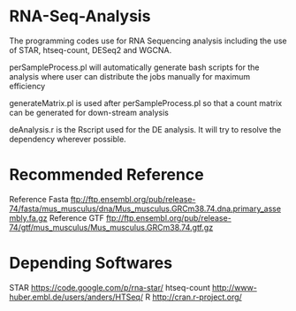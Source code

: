 RNA-Seq-Analysis
================

The programming codes use for RNA Sequencing analysis including the use of STAR, htseq-count, DESeq2 and WGCNA.

perSampleProcess.pl will automatically generate bash scripts for the analysis where user can distribute the jobs manually for maximum efficiency

generateMatrix.pl is used after perSampleProcess.pl so that a count matrix can be generated for down-stream analysis

deAnalysis.r is the Rscript used for the DE analysis. It will try to resolve the dependency wherever possible. 

Recommended Reference
================
Reference Fasta   ftp://ftp.ensembl.org/pub/release-74/fasta/mus_musculus/dna/Mus_musculus.GRCm38.74.dna.primary_assembly.fa.gz
Reference GTF     ftp://ftp.ensembl.org/pub/release-74/gtf/mus_musculus/Mus_musculus.GRCm38.74.gtf.gz


Depending Softwares
================
STAR          https://code.google.com/p/rna-star/
htseq-count   http://www-huber.embl.de/users/anders/HTSeq/
R             http://cran.r-project.org/
